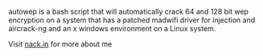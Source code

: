 autowep is a bash script that will automatically crack 64 and 128 bit wep encryption on a system that has a patched madwifi driver  for injection and aircrack-ng and an x windows environment on a Linux system.


Visit [nack.in](http://nack.in) for more about me